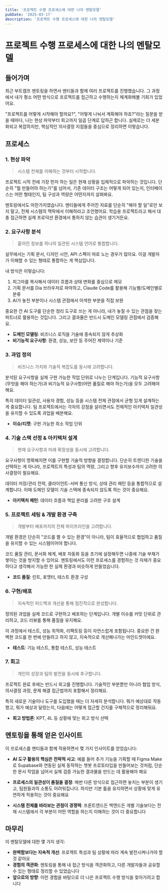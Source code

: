 ```yaml
---
title: '프로젝트 수행 프로세스에 대한 나의 멘탈모델'
pubDate: '2025-03-17'
description: '프로젝트 수행 프로세스에 대한 나의 멘탈모델'
---
```


# 프로젝트 수행 프로세스에 대한 나의 멘탈모델

## 들어가며

최근 부트캠프 멘토링을 하면서 멘티들과 함께 여러 프로젝트를 진행했습니다. 그 과정에서 내가 평소 어떤 방식으로 프로젝트를 접근하고 수행하는지 체계화해볼 기회가 있었어요.

"프로젝트를 어떻게 시작해야 할까요?", "어떻게 나눠서 계획해야 하죠?"라는 질문을 받을 때마다, 나는 현상 파악부터 회고까지 일곱 단계로 답하곤 합니다. 실제로는 더 세분화되고 복잡하지만, 핵심적인 의사결정 지점들을 중심으로 정리하면 이렇습니다.

## 프로세스

### 1. 현상 파악

> 시스템 전체를 이해하는 것부터 시작합니다.

프로젝트 시작 전에 가장 먼저 하는 일은 현재 상황을 입체적으로 파악하는 것입니다. 단순히 "뭘 만들어야 하는가"를 넘어서, 기존 데이터 구조는 어떻게 되어 있는지, 인터페이스는 어떤 형태인지, 팀 구성과 역량은 어떤지까지 살펴봐요.

멘토링에서도 마찬가지였습니다. 멘티들에게 주어진 자료를 단순히 "해야 할 일"로만 보지 말고, 전체 시스템의 맥락에서 이해하라고 조언했어요. 학습용 프로젝트라고 해서 대충 접근하면 실제 프로덕션 환경에서 통하지 않는 습관이 생기거든요.

### 2. 요구사항 분석

> 흩어진 정보를 하나의 일관된 시스템 언어로 통합합니다.

실무에서는 기획 문서, 디자인 시안, API 스펙이 따로 노는 경우가 많아요. 이걸 개발자가 이해할 수 있는 형태로 통합하는 게 핵심입니다.

내 방식은 이렇습니다:

1. 피그마를 복사해서 데이터 흐름과 상태 변화를 중심으로 메모
2. 기획 문서를 Dia 브라우저로 파악하고, Claude Code를 활용해 기능별/도메인별로 분류
3. AI가 놓친 부분이나 시스템 관점에서 어색한 부분을 직접 보완

중요한 건 AI 도구를 단순한 정리 도구로 쓰는 게 아니라, 내가 놓칠 수 있는 관점을 찾는 파트너로 활용하는 것입니다. 그리고 결과물은 반드시 도메인 모델링 관점에서 검증해요.

- **도메인 모델링**: 비즈니스 로직을 기술에 종속되지 않게 추상화
- **비기능적 요구사항**: 환경, 성능, 보안 등 주어진 제약이나 기준

### 3. 과업 정의

> 비즈니스 가치와 기술적 복잡도를 동시에 고려합니다.

분석된 요구사항을 실제 구현 가능한 작업 단위로 나누는 단계입니다. 기능적 요구사항(무엇을 해야 하는가)과 비기능적 요구사항(어떤 품질로 해야 하는가)을 모두 고려해야 해요.

특히 데이터 일관성, 사용자 경험, 성능 등을 시스템 전체 관점에서 균형 있게 설계하는 게 중요합니다. 팀 프로젝트에서는 각자의 강점을 살리면서도 전체적인 아키텍처 일관성을 유지할 수 있도록 과업을 배분해요.

- **이슈/티켓**: 구현 가능한 최소 작업 단위

### 4. 기술 스택 선정 & 아키텍처 설계

> 현재 요구사항과 미래 확장성을 동시에 고려합니다.

요구사항이 명확해지면 이를 구현할 기술적 방향을 결정합니다. 단순히 트렌디한 기술을 선택하는 게 아니라, 프로젝트의 특성과 팀의 역량, 그리고 향후 유지보수까지 고려한 의사결정이 필요해요.

데이터 저장/관리 전략, 클라이언트-서버 통신 방식, 상태 관리 패턴 등을 통합적으로 설계합니다. 이때 도메인 모델이 기술 스택에 종속되지 않도록 하는 것이 중요해요.

- **아키텍처 패턴**: 데이터 흐름과 책임 분리를 고려한 구조 설계

### 5. 프로젝트 세팅 & 개발 환경 구축

> 개발부터 배포까지의 전체 파이프라인을 고려합니다.

개발 환경은 단순히 "코드를 짤 수 있는 환경"이 아니라, 팀이 효율적으로 협업하고 품질을 유지할 수 있는 시스템이어야 합니다.

코드 품질 관리, 문서화 체계, 배포 자동화 등을 초기에 설정해두면 나중에 기술 부채가 쌓이는 것을 방지할 수 있어요. 멘토링에서도 이런 프로세스를 경험하는 것 자체가 중요하다고 생각해서 가능한 한 실제 환경과 비슷하게 만들었습니다.

- **코드 품질**: 린트, 포맷터, 테스트 환경 구성

### 6. 구현/배포

> 지속적인 피드백과 개선을 통해 점진적으로 완성합니다.

정의된 과업을 실제 코드로 구현하고 배포하는 단계입니다. 개별 이슈를 커밋 단위로 관리하고, 코드 리뷰를 통해 품질을 유지해요.

이 과정에서 테스트, 성능 최적화, 리팩토링 등이 자연스럽게 포함됩니다. 중요한 건 완벽한 코드를 한 번에 만들려고 하지 않고, 지속적으로 개선해나가는 마인드셋이에요.

- **테스트**: 기능 테스트, 통합 테스트, 성능 테스트

### 7. 회고

> 개인의 성장과 팀의 발전을 동시에 추구합니다.

프로젝트 완료 후에는 반드시 회고를 진행합니다. 기술적인 부분뿐만 아니라 협업 방식, 의사결정 과정, 문제 해결 접근법까지 포함해서 정리해요.

특히 새로운 기술이나 도구를 도입했을 때는 더 자세히 분석합니다. 뭐가 예상대로 작동했고, 뭐가 예상과 달랐는지, 다음에는 어떻게 접근할 건지를 구체적으로 정리해둬요.

- **회고 방법론**: KPT, 4L 등 상황에 맞는 회고 방식 선택

## 멘토링을 통해 얻은 인사이트

이 프로세스를 멘티들과 함께 적용하면서 몇 가지 인사이트를 얻었습니다:

- **AI 도구 활용의 핵심은 전략적 사고**: 예를 들어 추가 기능을 기획할 때 Figma Make로 Supabase와 연동된 실제 동작하는 챗봇 프로토타입을 만들어보는 것처럼, 단순한 문서 작업을 넘어서 실제 검증 가능한 결과물을 만드는 데 활용해야 해요

- **프로세스의 일관성이 품질을 결정**: 매번 다른 방식으로 접근하면 놓치는 부분이 생기고, 팀원들과의 소통도 어려워집니다. 하지만 기본 틀을 유지하면서 상황에 맞게 유연하게 적용하는 것이 중요해요

- **시스템 전체를 바라보는 관점이 경쟁력**: 프론트엔드든 백엔드든 개별 기술보다는 전체 시스템에서 각 부분이 어떤 역할을 하는지 이해하는 것이 더 중요합니다

## 마무리

이 멘탈모델에 대한 몇 가지 생각:

- **완벽함보다는 지속적 개선**: 프로젝트 특성과 팀 상황에 따라 계속 발전시켜나가야 할 것 같아요
- **경험의 객관화**: 멘토링을 통해 내 접근 방식을 객관화하고, 다른 개발자들과 공유할 수 있는 형태로 정리할 수 있었습니다
- **앞으로의 방향**: 이런 경험을 바탕으로 더 나은 프로젝트 수행 방식을 찾아가려고 합니다
